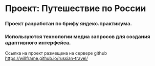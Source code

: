 # Проект: Путешествие по России

### Проект разработан по брифу яндекс.практикума.
### Используются технологии медиа запросов для создания адаптивного интерфейса.

Ссылка на проект размещена на сервере github
https://willframe.github.io/russian-travel/
